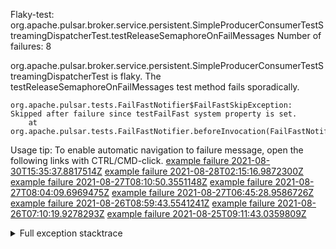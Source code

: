         
Flaky-test: org.apache.pulsar.broker.service.persistent.SimpleProducerConsumerTestStreamingDispatcherTest.testReleaseSemaphoreOnFailMessages
Number of failures: 8

org.apache.pulsar.broker.service.persistent.SimpleProducerConsumerTestStreamingDispatcherTest is flaky. The testReleaseSemaphoreOnFailMessages test method fails sporadically.

```
org.apache.pulsar.tests.FailFastNotifier$FailFastSkipException: Skipped after failure since testFailFast system property is set.
	at org.apache.pulsar.tests.FailFastNotifier.beforeInvocation(FailFastNotifier.java:88)

```

Usage tip: To enable automatic navigation to failure message, open the following links with CTRL/CMD-click.
[example failure 2021-08-30T15:35:37.8817514Z](https://github.com/apache/pulsar/runs/3463119398?check_suite_focus=true#step:9:2599)
[example failure 2021-08-28T02:15:16.9872300Z](https://github.com/apache/pulsar/runs/3448473880?check_suite_focus=true#step:9:1596)
[example failure 2021-08-27T08:10:50.3551148Z](https://github.com/apache/pulsar/runs/3440980370?check_suite_focus=true#step:9:1667)
[example failure 2021-08-27T08:04:09.6969475Z](https://github.com/apache/pulsar/runs/3440855241?check_suite_focus=true#step:9:1592)
[example failure 2021-08-27T06:45:28.9586726Z](https://github.com/apache/pulsar/runs/3440411158?check_suite_focus=true#step:9:1593)
[example failure 2021-08-26T08:59:43.5541241Z](https://github.com/apache/pulsar/runs/3430539961?check_suite_focus=true#step:9:2302)
[example failure 2021-08-26T07:10:19.9278293Z](https://github.com/apache/pulsar/runs/3429892136?check_suite_focus=true#step:9:1654)
[example failure 2021-08-25T09:11:43.0359809Z](https://github.com/apache/pulsar/runs/3420085427?check_suite_focus=true#step:10:1594)


<details>
<summary>Full exception stacktrace</summary>
<code><pre>
org.apache.pulsar.tests.FailFastNotifier$FailFastSkipException: Skipped after failure since testFailFast system property is set.
	at org.apache.pulsar.tests.FailFastNotifier.beforeInvocation(FailFastNotifier.java:88)

</pre></code>
</details>

